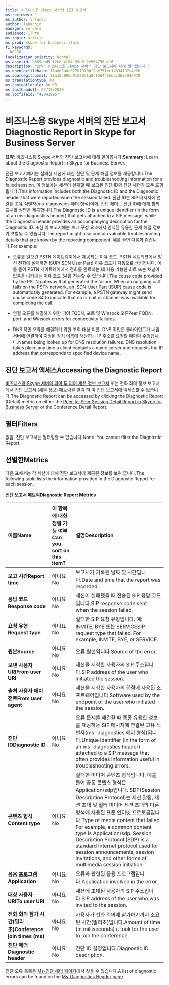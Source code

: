 ```yaml
---
title: 비즈니스용 Skype 서버의 진단 보고서
ms.reviewer: ''
ms.author: v-lanac
author: lanachin
manager: serdars
audience: ITPro
ms.topic: article
ms.prod: skype-for-business-itpro
f1.keywords:
- NOCSH
localization_priority: Normal
ms.assetid: b389dbd9-f2e8-4184-93d0-2e504796ac16
description: '요약: 비즈니스용 Skype 서버의 진단 보고서에 대해 알아봅니다.'
ms.openlocfilehash: f1a8d9a0c027019708f2be75fec14634197c4e2b
ms.sourcegitcommit: 88a16c09dd91229e1a8c156445eb3c360c942978
ms.translationtype: MT
ms.contentlocale: ko-KR
ms.lasthandoff: 02/15/2020
ms.locfileid: "42041995"
---
```

# <a name="diagnostic-report-in-skype-for-business-server"></a><span data-ttu-id="f4682-103">비즈니스용 Skype 서버의 진단 보고서</span><span class="sxs-lookup"><span data-stu-id="f4682-103">Diagnostic Report in Skype for Business Server</span></span>
 
<span data-ttu-id="f4682-104">**요약:** 비즈니스용 Skype 서버의 진단 보고서에 대해 알아봅니다.</span><span class="sxs-lookup"><span data-stu-id="f4682-104">**Summary:** Learn about the Diagnostic Report in Skype for Business Server.</span></span>
  
<span data-ttu-id="f4682-105">진단 보고서에서는 실패한 세션에 대한 진단 및 문제 해결 정보를 제공합니다.</span><span class="sxs-lookup"><span data-stu-id="f4682-105">The Diagnostic Report provides diagnostic and troubleshooting information for a failed session.</span></span> <span data-ttu-id="f4682-106">이 정보에는 세션이 실패할 때 보고된 진단 ID와 진단 헤더가 모두 포함됩니다.</span><span class="sxs-lookup"><span data-stu-id="f4682-106">This information includes both the Diagnostic ID and the Diagnostic header that were reported when the session failed.</span></span> <span data-ttu-id="f4682-107">진단 ID는 SIP 메시지에 연결된 고유 식별자(ms-diagnostics 헤더 형식)이며, 진단 헤더는 진단 ID에 대해 함께 표시할 설명을 제공합니다.</span><span class="sxs-lookup"><span data-stu-id="f4682-107">The Diagnostic ID is a unique identifier (in the form of an ms-diagnostics header) that gets attached to a SIP message, while the Diagnostic header provides an accompanying description for the Diagnostic ID.</span></span> <span data-ttu-id="f4682-108">또한 이 보고서에는 보고 구성 요소에서 인식된 유용한 문제 해결 정보가 포함될 수 있습니다.</span><span class="sxs-lookup"><span data-stu-id="f4682-108">The report might also contain valuable troubleshooting details that are known by the reporting component.</span></span> <span data-ttu-id="f4682-109">예를 들면 다음과 같습니다.</span><span class="sxs-lookup"><span data-stu-id="f4682-109">For example:</span></span>
  
- <span data-ttu-id="f4682-p102">오류를 일으킨 PSTN 게이트웨이에서 제공되는 이유 코드. PSTN 네트워크에서 발신 전화에 실패하면 ISUP(ISDN User Part) 이유 코드가 자동으로 생성됩니다. 예를 들어 PSTN 게이트웨이에서 전화를 완료하는 데 사용 가능한 회로 또는 채널이 없음을 나타내는 이유 코드 34를 전송할 수 있습니다.</span><span class="sxs-lookup"><span data-stu-id="f4682-p102">The cause code provided by the PSTN gateway that generated the failure. When an outgoing call fails on the PSTN network, an ISDN User Part (ISUP) cause code is automatically generated. For example, a PSTN gateway might send cause code 34 to indicate that no circuit or channel was available for completing the call.</span></span>
    
- <span data-ttu-id="f4682-113">연결 오류를 해결하기 위한 피어 FQDN, 포트 및 Winsock 오류</span><span class="sxs-lookup"><span data-stu-id="f4682-113">Peer FQDN, port, and Winsock errors for connectivity failures.</span></span>
    
- <span data-ttu-id="f4682-p103">DNS 확인 오류를 해결하기 위한 조회 대상 이름. DNS 확인은 클라이언트가 네임 서버에 연결하여 지정된 장치 이름에 해당하는 IP 주소를 요청할 때마다 수행됩니다.</span><span class="sxs-lookup"><span data-stu-id="f4682-p103">Names being looked up for DNS resolution failures. DNS resolution takes place any time a client contacts a name server and requests the IP address that corresponds to specified device name.</span></span>
    
## <a name="accessing-the-diagnostic-report"></a><span data-ttu-id="f4682-116">진단 보고서 액세스</span><span class="sxs-lookup"><span data-stu-id="f4682-116">Accessing the Diagnostic Report</span></span>

<span data-ttu-id="f4682-117">[비즈니스용 Skype 서버의 피어 투 피어 세션 정보 보고서](peer-to-peer-session-detail-report.md) 또는 전화 회의 정보 보고서에서 진단 보고서 (세부 정보) 메트릭을 클릭 하 여 진단 보고서에 액세스할 수 있습니다.</span><span class="sxs-lookup"><span data-stu-id="f4682-117">The Diagnostic Report can be accessed by clicking the Diagnostic Report (Detail) metric on either the [Peer-to-Peer Session Detail Report in Skype for Business Server](peer-to-peer-session-detail-report.md) or the Conference Detail Report.</span></span>
  
## <a name="filters"></a><span data-ttu-id="f4682-118">필터</span><span class="sxs-lookup"><span data-stu-id="f4682-118">Filters</span></span>

<span data-ttu-id="f4682-p104">없음. 진단 보고서는 필터링할 수 없습니다.</span><span class="sxs-lookup"><span data-stu-id="f4682-p104">None. You cannot filter the Diagnostic Report.</span></span>
  
## <a name="metrics"></a><span data-ttu-id="f4682-121">선별한</span><span class="sxs-lookup"><span data-stu-id="f4682-121">Metrics</span></span>

<span data-ttu-id="f4682-122">다음 표에서는 각 세션에 대해 진단 보고서에 제공된 정보를 보여 줍니다.</span><span class="sxs-lookup"><span data-stu-id="f4682-122">The following table lists the information provided in the Diagnostic Report for each session.</span></span>
  
<span data-ttu-id="f4682-123">**진단 보고서 메트릭**</span><span class="sxs-lookup"><span data-stu-id="f4682-123">**Diagnostic Report Metrics**</span></span>

|<span data-ttu-id="f4682-124">**이름**</span><span class="sxs-lookup"><span data-stu-id="f4682-124">**Name**</span></span>|<span data-ttu-id="f4682-125">**이 항목에 대한 정렬 가능 여부**</span><span class="sxs-lookup"><span data-stu-id="f4682-125">**Can you sort on this item?**</span></span>|<span data-ttu-id="f4682-126">**설명**</span><span class="sxs-lookup"><span data-stu-id="f4682-126">**Description**</span></span>|
|:-----|:-----|:-----|
|<span data-ttu-id="f4682-127">**보고 시간**</span><span class="sxs-lookup"><span data-stu-id="f4682-127">**Report time**</span></span> <br/> |<span data-ttu-id="f4682-128">아니요</span><span class="sxs-lookup"><span data-stu-id="f4682-128">No</span></span>  <br/> |<span data-ttu-id="f4682-129">보고서가 기록된 날짜 및 시간입니다.</span><span class="sxs-lookup"><span data-stu-id="f4682-129">Date and time that the report was recorded.</span></span>  <br/> |
|<span data-ttu-id="f4682-130">**응답 코드**</span><span class="sxs-lookup"><span data-stu-id="f4682-130">**Response code**</span></span> <br/> |<span data-ttu-id="f4682-131">아니요</span><span class="sxs-lookup"><span data-stu-id="f4682-131">No</span></span>  <br/> |<span data-ttu-id="f4682-132">세션이 실패했을 때 전송된 SIP 응답 코드입니다.</span><span class="sxs-lookup"><span data-stu-id="f4682-132">SIP response code sent when the session failed.</span></span>  <br/> |
|<span data-ttu-id="f4682-133">**요청 유형**</span><span class="sxs-lookup"><span data-stu-id="f4682-133">**Request type**</span></span> <br/> |<span data-ttu-id="f4682-134">아니요</span><span class="sxs-lookup"><span data-stu-id="f4682-134">No</span></span>  <br/> |<span data-ttu-id="f4682-p105">실패한 SIP 요청 유형입니다. 예: INVITE, BYE 또는 SERVICE</span><span class="sxs-lookup"><span data-stu-id="f4682-p105">SIP request type that failed. For example, INVITE, BYE, or SERVICE.</span></span>  <br/> |
|<span data-ttu-id="f4682-137">**원본**</span><span class="sxs-lookup"><span data-stu-id="f4682-137">**Source**</span></span> <br/> |<span data-ttu-id="f4682-138">아니요</span><span class="sxs-lookup"><span data-stu-id="f4682-138">No</span></span>  <br/> |<span data-ttu-id="f4682-139">오류 원본입니다.</span><span class="sxs-lookup"><span data-stu-id="f4682-139">Source of the error.</span></span>  <br/> |
|<span data-ttu-id="f4682-140">**보낸 사용자 URI**</span><span class="sxs-lookup"><span data-stu-id="f4682-140">**From user URI**</span></span> <br/> |<span data-ttu-id="f4682-141">아니요</span><span class="sxs-lookup"><span data-stu-id="f4682-141">No</span></span>  <br/> |<span data-ttu-id="f4682-142">세션을 시작한 사용자의 SIP 주소입니다.</span><span class="sxs-lookup"><span data-stu-id="f4682-142">SIP address of the user who initiated the session.</span></span>  <br/> |
|<span data-ttu-id="f4682-143">**출처 사용자 에이전트**</span><span class="sxs-lookup"><span data-stu-id="f4682-143">**From user agent**</span></span> <br/> |<span data-ttu-id="f4682-144">아니요</span><span class="sxs-lookup"><span data-stu-id="f4682-144">No</span></span>  <br/> |<span data-ttu-id="f4682-145">세션을 시작한 사용자의 끝점에 사용된 소프트웨어입니다.</span><span class="sxs-lookup"><span data-stu-id="f4682-145">Software used by the endpoint of the user who initiated the session.</span></span>  <br/> |
|<span data-ttu-id="f4682-146">**진단 ID**</span><span class="sxs-lookup"><span data-stu-id="f4682-146">**Diagnostic ID**</span></span> <br/> |<span data-ttu-id="f4682-147">아니요</span><span class="sxs-lookup"><span data-stu-id="f4682-147">No</span></span>  <br/> |<span data-ttu-id="f4682-148">오류 문제를 해결할 때 종종 유용한 정보를 제공하는 SIP 메시지에 연결된 고유 식별자(ms-diagnostics 헤더 형식)입니다.</span><span class="sxs-lookup"><span data-stu-id="f4682-148">Unique identifier (in the form of an ms-diagnostics header) attached to a SIP message that often provides information useful in troubleshooting errors.</span></span>  <br/> |
|<span data-ttu-id="f4682-149">**콘텐츠 형식**</span><span class="sxs-lookup"><span data-stu-id="f4682-149">**Content type**</span></span> <br/> |<span data-ttu-id="f4682-150">아니요</span><span class="sxs-lookup"><span data-stu-id="f4682-150">No</span></span>  <br/> |<span data-ttu-id="f4682-p106">실패한 미디어 콘텐츠 형식입니다. 예를 들어 공통 콘텐츠 형식은 Application/sdp입니다. SDP(Session Description Protocol)는 세션 알림, 세션 초대 및 멀티 미디어 세션 초대의 다른 형식에 사용된 표준 인터넷 프로토콜입니다.</span><span class="sxs-lookup"><span data-stu-id="f4682-p106">Type of media content that failed. For example, a common content type is Application/sdp. Session Description Protocol (SDP) is a standard Internet protocol used for session announcements, session invitations, and other forms of multimedia session initiation.</span></span>  <br/> |
|<span data-ttu-id="f4682-154">**응용 프로그램**</span><span class="sxs-lookup"><span data-stu-id="f4682-154">**Application**</span></span> <br/> |<span data-ttu-id="f4682-155">아니요</span><span class="sxs-lookup"><span data-stu-id="f4682-155">No</span></span>  <br/> |<span data-ttu-id="f4682-156">오류와 관련된 응용 프로그램입니다.</span><span class="sxs-lookup"><span data-stu-id="f4682-156">Application involved in the error.</span></span>  <br/> |
|<span data-ttu-id="f4682-157">**대상 사용자 URI**</span><span class="sxs-lookup"><span data-stu-id="f4682-157">**To user URI**</span></span> <br/> |<span data-ttu-id="f4682-158">아니요</span><span class="sxs-lookup"><span data-stu-id="f4682-158">No</span></span>  <br/> |<span data-ttu-id="f4682-159">세션에 초대된 사용자의 SIP 주소입니다.</span><span class="sxs-lookup"><span data-stu-id="f4682-159">SIP address of the user who was invited to the session.</span></span>  <br/> |
|<span data-ttu-id="f4682-160">**전화 회의 참가 시간(밀리초)**</span><span class="sxs-lookup"><span data-stu-id="f4682-160">**Conference join times (ms)**</span></span> <br/> |<span data-ttu-id="f4682-161">아니요</span><span class="sxs-lookup"><span data-stu-id="f4682-161">No</span></span>  <br/> |<span data-ttu-id="f4682-162">사용자가 전화 회의에 참가하기까지 소요된 시간(밀리초)입니다.</span><span class="sxs-lookup"><span data-stu-id="f4682-162">Amount of time (in milliseconds) it took for the user to join the conference.</span></span>  <br/> |
|<span data-ttu-id="f4682-163">**진단 헤더**</span><span class="sxs-lookup"><span data-stu-id="f4682-163">**Diagnostic header**</span></span> <br/> |<span data-ttu-id="f4682-164">아니요</span><span class="sxs-lookup"><span data-stu-id="f4682-164">No</span></span>  <br/> |<span data-ttu-id="f4682-165">진단 ID 설명입니다.</span><span class="sxs-lookup"><span data-stu-id="f4682-165">Diagnostic ID description.</span></span>  <br/> |
   
<span data-ttu-id="f4682-166">진단 오류 목록은 [Ms-진단 헤더 페이지](https://msdn.microsoft.com/library/gg132446%28v=office.12%29.aspx)에서 찾을 수 있습니다.</span><span class="sxs-lookup"><span data-stu-id="f4682-166">A list of diagnostic errors can be found on the [Ms-Diagnostics Header page](https://msdn.microsoft.com/library/gg132446%28v=office.12%29.aspx).</span></span>
  

